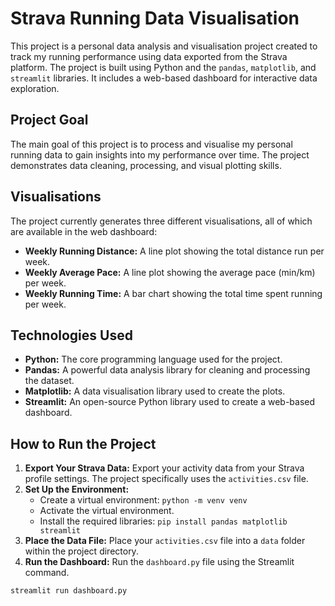 # Strava Running Data Visualisation

This project is a personal data analysis and visualisation project created to track my running performance using data exported from the Strava platform. The project is built using Python and the `pandas`, `matplotlib`, and `streamlit` libraries. It includes a web-based dashboard for interactive data exploration.

## Project Goal

The main goal of this project is to process and visualise my personal running data to gain insights into my performance over time. The project demonstrates data cleaning, processing, and visual plotting skills.

## Visualisations

The project currently generates three different visualisations, all of which are available in the web dashboard:

- **Weekly Running Distance:** A line plot showing the total distance run per week.
- **Weekly Average Pace:** A line plot showing the average pace (min/km) per week.
- **Weekly Running Time:** A bar chart showing the total time spent running per week.

## Technologies Used

- **Python:** The core programming language used for the project.
- **Pandas:** A powerful data analysis library for cleaning and processing the dataset.
- **Matplotlib:** A data visualisation library used to create the plots.
- **Streamlit:** An open-source Python library used to create a web-based dashboard.

## How to Run the Project

1.  **Export Your Strava Data:** Export your activity data from your Strava profile settings. The project specifically uses the `activities.csv` file.
2.  **Set Up the Environment:**
    * Create a virtual environment: `python -m venv venv`
    * Activate the virtual environment.
    * Install the required libraries: `pip install pandas matplotlib streamlit`
3.  **Place the Data File:** Place your `activities.csv` file into a `data` folder within the project directory.
4.  **Run the Dashboard:** Run the `dashboard.py` file using the Streamlit command.

```bash
streamlit run dashboard.py